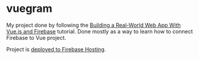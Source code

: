 # vuegram

My project done by following the [Building a Real-World Web App With Vue.js and Firebase](https://savvyapps.com/blog/definitive-guide-building-web-app-vuejs-firebase) tutorial.
Done mostly as a way to learn how to connect Firebase to Vue project.

Project is [deployed to Firebase Hosting](https://vuegram-kd.web.app/login).

